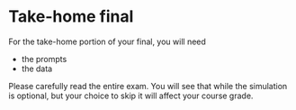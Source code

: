 # Take-home final

For the take-home portion of your final, you will need

- the prompts
- the data

Please carefully read the entire exam. You will see that while the simulation is optional, but your choice to skip it will affect your course grade.